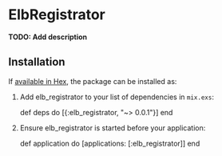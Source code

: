 # ElbRegistrator

**TODO: Add description**

## Installation

If [available in Hex](https://hex.pm/docs/publish), the package can be installed as:

  1. Add elb_registrator to your list of dependencies in `mix.exs`:

        def deps do
          [{:elb_registrator, "~> 0.0.1"}]
        end

  2. Ensure elb_registrator is started before your application:

        def application do
          [applications: [:elb_registrator]]
        end

